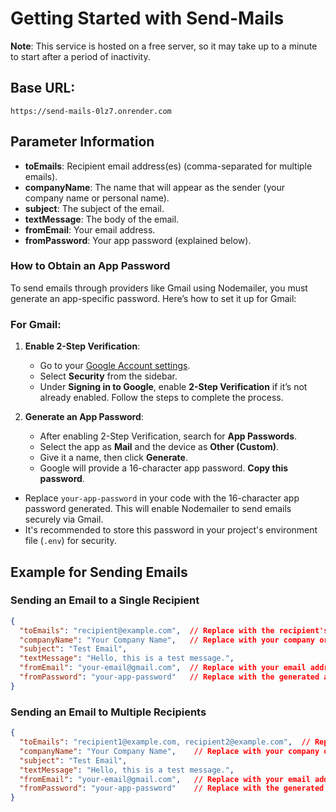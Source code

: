 # Getting Started with Send-Mails

**Note**: This service is hosted on a free server, so it may take up to a minute to start after a period of inactivity.

## Base URL:

```url
https://send-mails-0lz7.onrender.com
```

## Parameter Information

- **toEmails**: Recipient email address(es) (comma-separated for multiple emails).
- **companyName**: The name that will appear as the sender (your company name or personal name).
- **subject**: The subject of the email.
- **textMessage**: The body of the email.
- **fromEmail**: Your email address.
- **fromPassword**: Your app password (explained below).

### How to Obtain an App Password

To send emails through providers like Gmail using Nodemailer, you must generate an app-specific password. Here’s how to set it up for Gmail:

### For Gmail:

1. **Enable 2-Step Verification**:
   - Go to your [Google Account settings](https://myaccount.google.com/).
   - Select **Security** from the sidebar.
   - Under **Signing in to Google**, enable **2-Step Verification** if it’s not already enabled. Follow the steps to complete the process.

2. **Generate an App Password**:
   - After enabling 2-Step Verification, search for **App Passwords**.
   - Select the app as **Mail** and the device as **Other (Custom)**.
   - Give it a name, then click **Generate**.
   - Google will provide a 16-character app password. **Copy this password**.

- Replace `your-app-password` in your code with the 16-character app password generated. This will enable Nodemailer to send emails securely via Gmail.
- It's recommended to store this password in your project's environment file (`.env`) for security.

## Example for Sending Emails

### Sending an Email to a Single Recipient

```json
{
  "toEmails": "recipient@example.com",  // Replace with the recipient's email address
  "companyName": "Your Company Name",   // Replace with your company or personal name
  "subject": "Test Email",
  "textMessage": "Hello, this is a test message.",
  "fromEmail": "your-email@gmail.com",  // Replace with your email address
  "fromPassword": "your-app-password"   // Replace with the generated app password
}
```

### Sending an Email to Multiple Recipients

```json
{
  "toEmails": "recipient1@example.com, recipient2@example.com",  // Replace with multiple email addresses separated by commas
  "companyName": "Your Company Name",    // Replace with your company or personal name
  "subject": "Test Email",
  "textMessage": "Hello, this is a test message.",
  "fromEmail": "your-email@gmail.com",   // Replace with your email address
  "fromPassword": "your-app-password"    // Replace with the generated app password
}
```